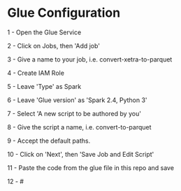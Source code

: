 # Glue Configuration

1 - Open the Glue Service

2 - Click on Jobs, then 'Add job'

3 - Give a name to your job, i.e. convert-xetra-to-parquet

4 - Create IAM Role

5 - Leave 'Type' as Spark

6 - Leave 'Glue version' as 'Spark 2.4, Python 3'

7 - Select 'A new script to be authored by you'

8 - Give the script a name, i.e. convert-to-parquet

9 - Accept the default paths.

10 - Click on 'Next', then 'Save Job and Edit Script'

11 - Paste the code from the glue file in this repo and save

12 - #
